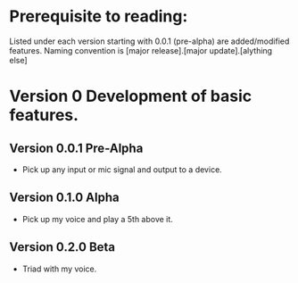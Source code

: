 # Prerequisite to reading:
Listed under each version starting with 0.0.1 (pre-alpha) are added/modified features. Naming convention is [major release].[major update].[alything else]

# Version 0 Development of basic features.
## Version 0.0.1 Pre-Alpha
* Pick up any input or mic signal and output to a device.

## Version 0.1.0 Alpha
* Pick up my voice and play a 5th above it.

## Version 0.2.0 Beta
* Triad with my voice.